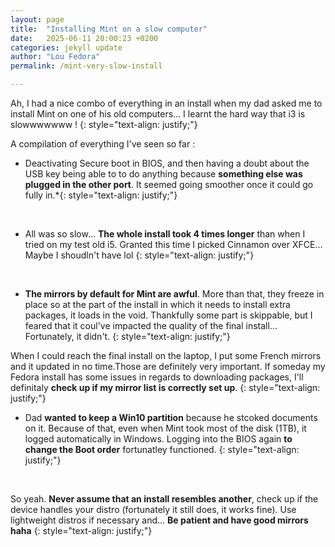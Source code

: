 ```yaml
---
layout: page
title:  "Installing Mint on a slow computer"
date:   2025-06-11 20:00:23 +0200
categories: jekyll update
author: "Lou Fedora"
permalink: /mint-very-slow-install

---
```


Ah, I had a nice combo of everything in an install when my dad asked me to install Mint on one of his old computers... I learnt the hard way that i3 is slowwwwwww !
{: style="text-align: justify;"}
<br/>

A compilation of everything I've seen so far :
<br/>

- Deactivating Secure boot in BIOS, and then having a doubt about the USB key being able to to do anything because **something else was plugged in the other port**. It seemed going smoother once it could go fully in.*{: style="text-align: justify;"}
<br/>

- All was  so slow... **The whole install took 4 times longer** than when I tried on my test old i5. Granted this time I picked Cinnamon over XFCE... Maybe I shoudln't have lol
{: style="text-align: justify;"}
<br/>

- **The mirrors by default for Mint are awful**. More than that, they freeze in place so at the part of the install in which it needs to install extra packages, it loads in the void. Thankfully some part is skippable, but I feared that it coul've impacted the quality of the final install... Fortunately, it didn't. 
{: style="text-align: justify;"}
  
When I could reach the final install on the laptop, I put some French mirrors and it updated in no time.Those are definitely very important. If someday my Fedora install has some  issues in regards to downloading packages, I'll definitaly **check up if my mirror list is correctly set up**.
{: style="text-align: justify;"}
 <br/>

- Dad **wanted to keep a Win10 partition** because he stcoked documents on it. Because of that, even when Mint took most of the disk (1TB), it logged automatically in Windows. Logging into the BIOS again **to change the Boot order** fortunatley functioned.
{: style="text-align: justify;"}
<br/>
  
So yeah. **Never assume that an install resembles another**, check up if the device handles your distro (fortunately it still does, it works fine). Use lightweight distros if necessary and... <b/>Be patient and have good mirrors haha</b>
{: style="text-align: justify;"}
